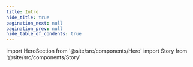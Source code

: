 ```yaml
---
title: Intro
hide_title: true
pagination_next: null
pagination_prev: null
hide_table_of_condents: true
---
```


import HeroSection from '@site/src/components/Hero'
import Story from '@site/src/components/Story'

<HeroSection />
<Story />
